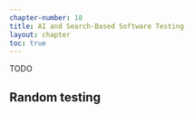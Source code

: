 ```yaml
---
chapter-number: 18
title: AI and Search-Based Software Testing
layout: chapter
toc: true
---
```


TODO

## Random testing

